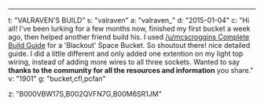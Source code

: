 ---
t: "VALRAVEN'S BUILD"
s: "valraven"
a: "valraven_"
d: "2015-01-04"
c: "Hi all! I've been lurking for a few months now, finished my first bucket a week ago, then helped another friend build his. I used <a href='http://www.reddit.com/r/SpaceBuckets/comments/1t590b/complete_build_guide_for_a_blackout_space_bucket/'>/u/mcscroggins Complete Build Guide</a> for a 'Blackout' Space Bucket. So shoutout there! nice detailed guide. I did a little different and only added one extention on my light top wiring, instead of adding more wires to all three sockets. Wanted to say <strong>thanks to the community for all the resources and information</strong> you share."
v: "1901"
g: "bucket,cfl,pcfan"

z: "B000VBW17S,B002QVFN7G,B00M6SR1JM"
